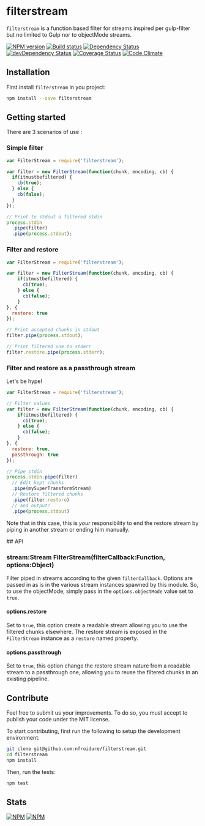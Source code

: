 # filterstream

`filterstream` is a function based filter for streams inspired per gulp-filter
 but no limited to Gulp nor to objectMode streams.

[![NPM version](https://badge.fury.io/js/filterstream.png)](https://npmjs.org/package/filterstream) [![Build status](https://secure.travis-ci.org/nfroidure/filterstream.png)](https://travis-ci.org/nfroidure/filterstream) [![Dependency Status](https://david-dm.org/nfroidure/filterstream.png)](https://david-dm.org/nfroidure/filterstream) [![devDependency Status](https://david-dm.org/nfroidure/filterstream/dev-status.png)](https://david-dm.org/nfroidure/filterstream#info=devDependencies) [![Coverage Status](https://coveralls.io/repos/nfroidure/filterstream/badge.png?branch=master)](https://coveralls.io/r/nfroidure/filterstream?branch=master) [![Code Climate](https://codeclimate.com/github/nfroidure/filterstream.png)](https://codeclimate.com/github/nfroidure/filterstream)

## Installation

First install `filterstream` in you project:
```sh
npm install --save filterstream
```

## Getting started

There are 3 scenarios of use :

### Simple filter

```js
var FilterStream = require('filterstream');

var filter = new FilterStream(function(chunk, encoding, cb) {
  if(itmustbefiltered) {
    cb(true);
  } else {
    cb(false);
  }
});

// Print to stdout a filtered stdin
process.stdin
  .pipe(filter)
  .pipe(process.stdout);
```

### Filter and restore

```js
var FilterStream = require('filterstream');

var filter = new FilterStream(function(chunk, encoding, cb) {
    if(itmustbefiltered) {
      cb(true);
    } else {
      cb(false);
    }
}, {
  restore: true
});

// Print accepted chunks in stdout
filter.pipe(process.stdout);

// Print filtered one to stderr
filter.restore.pipe(process.stderr);
```

### Filter and restore as a passthrough stream
Let's be hype!

```js
var FilterStream = require('filterstream');

// Filter values
var filter = new FilterStream(function(chunk, encoding, cb) {
    if(itmustbefiltered) {
      cb(true);
    } else {
      cb(false);
    }
}, {
  restore: true,
  passthrough: true
});

// Pipe stdin
process.stdin.pipe(filter)
  // Edit kept chunks
  .pipe(mySuperTransformStream)
  // Restore filtered chunks
  .pipe(filter.restore)
  // and output!
  .pipe(process.stdout)
```

Note that in this case, this is *your* responsibility to end the restore stream
 by piping in another stream or ending him manually.

## API

### stream:Stream FilterStream(filterCallback:Function, options:Object)

Filter piped in streams according to the given `filterCallback`. Options are
 passed in as is in the various stream instances spawned by this module. So,
 to use the objectMode, simply pass in the `options.objectMode` value set to
 `true`.

#### options.restore
Set to `true`, this option create a readable stream allowing you to use the
 filtered chunks elsewhere. The restore stream is exposed in the `FilterStream`
 instance as a `restore` named property.

#### options.passthrough
Set to `true`, this option change the restore stream nature from a readable
 stream to a passthrough one, allowing you to reuse the filtered chunks in an
 existing pipeline.

## Contribute

Feel free to submit us your improvements. To do so, you must accept to publish
 your code under the MIT license.

To start contributing, first run the following to setup the development
 environment:
```sh
git clone git@github.com:nfroidure/filterstream.git
cd filterstream
npm install
```

Then, run the tests:
```sh
npm test
```

## Stats
[![NPM](https://nodei.co/npm/filterstream.png?downloads=true&stars=true)](https://nodei.co/npm/filterstream/)
[![NPM](https://nodei.co/npm-dl/filterstream.png)](https://nodei.co/npm/filterstream/)


